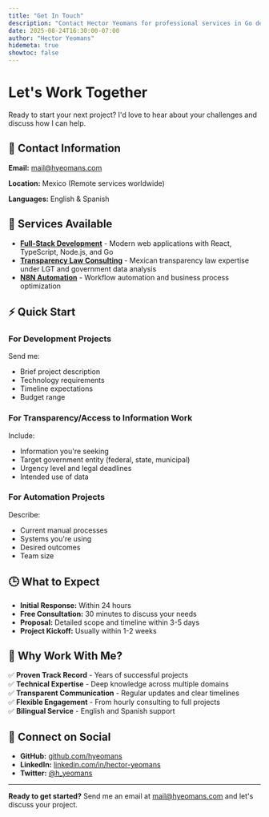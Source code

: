 ```yaml
---
title: "Get In Touch"
description: "Contact Hector Yeomans for professional services in Go development, FOIA consulting, and N8N automation"
date: 2025-08-24T16:30:00-07:00
author: "Hector Yeomans"
hidemeta: true
showtoc: false
---
```


# Let's Work Together

Ready to start your next project? I'd love to hear about your challenges and discuss how I can help.

## 📧 Contact Information

**Email:** [mail@hyeomans.com](mailto:mail@hyeomans.com)

**Location:** Mexico (Remote services worldwide)

**Languages:** English & Spanish

## 🚀 Services Available

- **[Full-Stack Development](/services/fullstack-development/)** - Modern web applications with React, TypeScript, Node.js, and Go
- **[Transparency Law Consulting](/services/transparency-consulting/)** - Mexican transparency law expertise under LGT and government data analysis  
- **[N8N Automation](/services/n8n-automation/)** - Workflow automation and business process optimization

## ⚡ Quick Start

### For Development Projects
Send me:
- Brief project description
- Technology requirements
- Timeline expectations
- Budget range

### For Transparency/Access to Information Work
Include:
- Information you're seeking
- Target government entity (federal, state, municipal)
- Urgency level and legal deadlines
- Intended use of data

### For Automation Projects
Describe:
- Current manual processes
- Systems you're using
- Desired outcomes
- Team size

## 🕒 What to Expect

- **Initial Response:** Within 24 hours
- **Free Consultation:** 30 minutes to discuss your needs
- **Proposal:** Detailed scope and timeline within 3-5 days
- **Project Kickoff:** Usually within 1-2 weeks

## 🌟 Why Work With Me?

✅ **Proven Track Record** - Years of successful projects  
✅ **Technical Expertise** - Deep knowledge across multiple domains  
✅ **Transparent Communication** - Regular updates and clear timelines  
✅ **Flexible Engagement** - From hourly consulting to full projects  
✅ **Bilingual Service** - English and Spanish support  

## 📍 Connect on Social

- **GitHub:** [github.com/hyeomans](https://github.com/hyeomans)
- **LinkedIn:** [linkedin.com/in/hector-yeomans](https://linkedin.com/in/hector-yeomans)  
- **Twitter:** [@h_yeomans](https://twitter.com/h_yeomans)

---

**Ready to get started?** Send me an email at [mail@hyeomans.com](mailto:mail@hyeomans.com) and let's discuss your project.